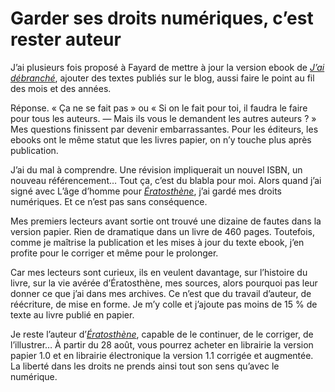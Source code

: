 # Garder ses droits numériques, c’est rester auteur

J’ai plusieurs fois proposé à Fayard de mettre à jour la version ebook de [*J’ai débranché*](https://tcrouzet.com/jai-debranche/), ajouter des textes publiés sur le blog, aussi faire le point au fil des mois et des années.<span id="more-36641"></span>

Réponse. « Ça ne se fait pas » ou « Si on le fait pour toi, il faudra le faire pour tous les auteurs. — Mais ils vous le demandent les autres auteurs ? » Mes questions finissent par devenir embarrassantes. Pour les éditeurs, les ebooks ont le même statut que les livres papier, on n’y touche plus après publication.

J’ai du mal à comprendre. Une révision impliquerait un nouvel ISBN, un nouveau référencement… Tout ça, c’est du blabla pour moi. Alors quand j’ai signé avec L’âge d’homme pour [*Ératosthène*](https://tcrouzet.com/eratosthene/), j’ai gardé mes droits numériques. Et ce n’est pas sans conséquence.

Mes premiers lecteurs avant sortie ont trouvé une dizaine de fautes dans la version papier. Rien de dramatique dans un livre de 460 pages. Toutefois, comme je maîtrise la publication et les mises à jour du texte ebook, j’en profite pour le corriger et même pour le prolonger.

Car mes lecteurs sont curieux, ils en veulent davantage, sur l’histoire du livre, sur la vie avérée d’Ératosthène, mes sources, alors pourquoi pas leur donner ce que j’ai dans mes archives. Ce n’est que du travail d’auteur, de réécriture, de mise en forme. Je m’y colle et j’ajoute pas moins de 15 % de texte au livre publié en papier.

Je reste l’auteur d’[*Ératosthène*](https://tcrouzet.com/eratosthene/), capable de le continuer, de le corriger, de l’illustrer… À partir du 28 août, vous pourrez acheter en librairie la version papier 1.0 et en librairie électronique la version 1.1 corrigée et augmentée. La liberté dans les droits ne prends ainsi tout son sens qu’avec le numérique.